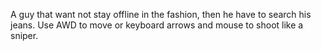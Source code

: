 A guy that want not stay offline in the fashion, then he have to search his jeans.
Use AWD to move or keyboard arrows and mouse to shoot like a sniper.